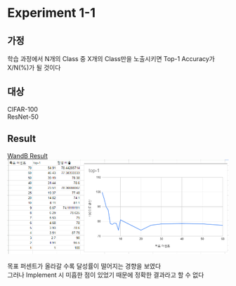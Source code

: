 # Experiment 1-1
## 가정
학습 과정에서 N개의 Class 중 X개의 Class만을 노출시키면 Top-1 Accuracy가 X/N(%)가 될 것이다

## 대상
CIFAR-100  
ResNet-50

## Result  
[WandB Result](https://api.wandb.ai/links/oso0310/k1f1i0tn)
![image](https://github.com/Chihiro0623/ContinualLearning/blob/main/Experiments/experiment1/experiment1-1/Result.png)  

목표 퍼센트가 올라갈 수록 달성률이 떨어지는 경향을 보였다  
그러나 Implement 시 미흡한 점이 있었기 때문에 정확한 결과라고 할 수 없다  
